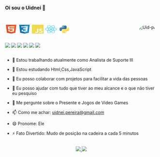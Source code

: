 ### Oi sou o Uidnei 👋

 ##
  
  <div style="display: inline_block"><br>  
  <img align="center" alt="Uid-HTML" height="30" width="40" src="https://raw.githubusercontent.com/devicons/devicon/master/icons/html5/html5-original.svg">
  <img align="center" alt="Uid-CSS" height="30" width="40" src="https://raw.githubusercontent.com/devicons/devicon/master/icons/css3/css3-original.svg">
  <img align="center" alt="Uid-Js" height="30" width="40" src="https://raw.githubusercontent.com/devicons/devicon/master/icons/javascript/javascript-plain.svg">
  <img align="center" alt="Uid-React" height="30" width="40" src="https://raw.githubusercontent.com/devicons/devicon/master/icons/react/react-original.svg">
  <img align="center" alt="Uid-Python" height="30" width="40" src="https://raw.githubusercontent.com/devicons/devicon/master/icons/python/python-original.svg">
  <img align="right" alt="Uid-pic" height="150" style="border-radius:50px;" src="https://picrew.me/shareImg/org/202209/137904_1srEXk7w.png">
  </div>
  
  ##
    
  <div> 
  <a href="https://www.youtube.com/" target="_blank"><img src="https://img.shields.io/badge/YouTube-FF0000?style=for-the-badge&logo=youtube&logoColor=white" target="_blank"></a>
  <a href="https://instagram.com/uiiid" target="_blank"><img src="https://img.shields.io/badge/-Instagram-%23E4405F?style=for-the-badge&logo=instagram&logoColor=white" target="_blank"></a>
 	<a href="https://www.twitch.tv/khaoszovisky" target="_blank"><img src="https://img.shields.io/badge/Twitch-9146FF?style=for-the-badge&logo=twitch&logoColor=white" target="_blank"></a>
 <a href="discordapp.com/users/Khaos#8648" target="_blank"><img src="https://img.shields.io/badge/Discord-7289DA?style=for-the-badge&logo=discord&logoColor=white" target="_blank"></a> 
  <a href = "mailto:uidnei.pereira@gmail.com"><img src="https://img.shields.io/badge/-Gmail-%23333?style=for-the-badge&logo=gmail&logoColor=white" target="_blank"></a>
  <a href="https://www.linkedin.com/in/uidnei-pereira-291458a5/" target="_blank"><img src="https://img.shields.io/badge/-LinkedIn-%230077B5?style=for-the-badge&logo=linkedin&logoColor=white" target="_blank"></a> 
 
</div>

##

<!--
**Uidnei/Uidnei** is a ✨ _special_ ✨ repository because its `README.md` (this file) appears on your GitHub profile.

Here are some ideas to get you started:
-->

- 🔭 Estou trabalhando atualmente como Analista de Suporte III
- 🌱 Estou estudando Html,Css,JavaScript
- 👯 Eu posso colaborar com projetos para facilitar a vida das pessoas
- 🤔 Eu posso ajudar com tudo que tiver ao meu alcance e o que não tiver eu pesquiso
- 💬 Me pergunte sobre o Presente e Jogos de Video Games 
- 📫 Como me achar: uidnei.pereira@gmail.com
- 😄 Pronome: Ele
- ⚡ Fato Divertido: Mudo de posição na cadeira a cada 5 minutos

  ##

<div align="center">
  <a href="https://github.com/Uidnei">
  <img height="180em" src="https://github-readme-stats.vercel.app/api?username=uidnei&show_icons=true&theme=tokyonight&include_all_commits=true&count_private=true"/>
  <img height="180em" src="https://github-readme-stats.vercel.app/api/top-langs/?username=uidnei&layout=compact&langs_count=7&theme=tokyonight"/>
</div>
